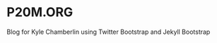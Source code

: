 P20M.ORG
========================

Blog for Kyle Chamberlin using Twitter Bootstrap and Jekyll Bootstrap
